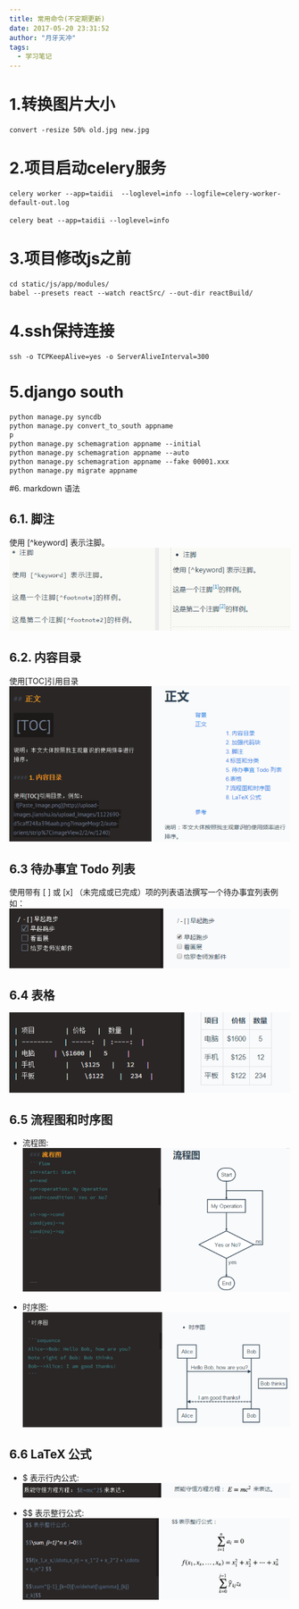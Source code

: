 ```yaml
---
title: 常用命令(不定期更新)
date: 2017-05-20 23:31:52
author: "月牙天冲"
tags:
  - 学习笔记
---
```



# 1.转换图片大小
```shell
convert -resize 50% old.jpg new.jpg
```

# 2.项目启动celery服务

```shell
celery worker --app=taidii  --loglevel=info --logfile=celery-worker-default-out.log

celery beat --app=taidii --loglevel=info
```
# 3.项目修改js之前

```shell
cd static/js/app/modules/
babel --presets react --watch reactSrc/ --out-dir reactBuild/
```

# 4.ssh保持连接
```
ssh -o TCPKeepAlive=yes -o ServerAliveInterval=300
```

# 5.django south
```
python manage.py syncdb
python manage.py convert_to_south appname
p
python manage.py schemagration appname --initial
python manage.py schemagration appname --auto
python manage.py schemagration appname --fake 00001.xxx
python manage.py migrate appname
```

#6. markdown 语法

## 6.1. 脚注
使用 [^keyword] 表示注脚。
![keyword](常用命令-不定期更新/keyword.png)

## 6.2. 内容目录
使用[TOC]引用目录
![toc](常用命令-不定期更新/toc.png)

## 6.3 待办事宜 Todo 列表
使用带有 [ ] 或 [x] （未完成或已完成）项的列表语法撰写一个待办事宜列表例如：
![todo](常用命令-不定期更新/todo.png)

## 6.4 表格
![todo](常用命令-不定期更新/table.png)

## 6.5 流程图和时序图
  * 流程图:
  ![todo](常用命令-不定期更新/flow.png)

  * 时序图:
  ![todo](常用命令-不定期更新/sequence.png)

## 6.6 LaTeX 公式
  * $ 表示行内公式:
  ![todo](常用命令-不定期更新/latex.png)

  * $$ 表示整行公式:
  ![todo](常用命令-不定期更新/latex_wholeline.png)
